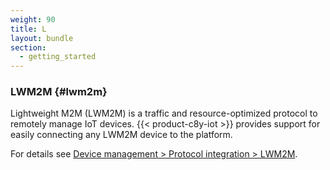 ```yaml
---
weight: 90
title: L
layout: bundle
section:
  - getting_started
---
```


### LWM2M {#lwm2m}

Lightweight M2M (LWM2M) is a traffic and resource-optimized protocol to remotely manage IoT devices. {{< product-c8y-iot >}} provides support for easily connecting any LWM2M device to the platform.

For details see [Device management > Protocol integration > LWM2M](/protocol-integration/lwm2m).
